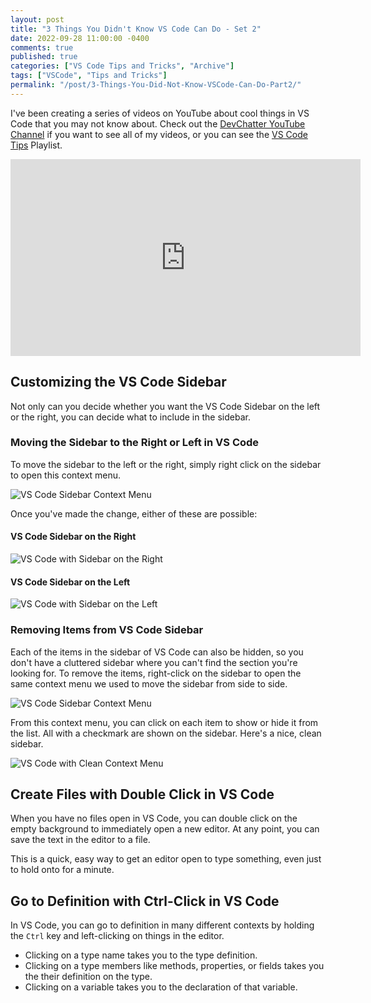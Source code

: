 ```yaml
---
layout: post
title: "3 Things You Didn't Know VS Code Can Do - Set 2"
date: 2022-09-28 11:00:00 -0400
comments: true
published: true
categories: ["VS Code Tips and Tricks", "Archive"]
tags: ["VSCode", "Tips and Tricks"]
permalink: "/post/3-Things-You-Did-Not-Know-VSCode-Can-Do-Part2/"
---
```


I've been creating a series of videos on YouTube about cool things in VS Code that you may not know about. Check out the [DevChatter YouTube Channel](https://www.youtube.com/c/devchatter) if you want to see all of my videos, or you can see the [VS Code Tips](https://youtube.com/playlist?list=PLfRLz7YT8uz36VdgSMATJj2chNtbixokI) Playlist.

<div class="video-container">
    <iframe width="560" height="315" src="https://www.youtube.com/embed/rx-RHQmL1mU" title="YouTube video player" frameborder="0" allow="accelerometer; autoplay; clipboard-write; encrypted-media; gyroscope; picture-in-picture" allowfullscreen></iframe>
</div>

## Customizing the VS Code Sidebar

Not only can you decide whether you want the VS Code Sidebar on the left or the right, you can decide what to include in the sidebar.

### Moving the Sidebar to the Right or Left in VS Code

To move the sidebar to the left or the right, simply right click on the sidebar to open this context menu.

![VS Code Sidebar Context Menu](/images/files/2022-posts/VSCodeTips/Sidebar/SidebarContextMenu.png)

Once you've made the change, either of these are possible:

#### VS Code Sidebar on the Right

![VS Code with Sidebar on the Right](/images/files/2022-posts/VSCodeTips/Sidebar/VSCode-Right.PNG)

#### VS Code Sidebar on the Left

![VS Code with Sidebar on the Left](/images/files/2022-posts/VSCodeTips/Sidebar/VSCode-Standard.PNG)

### Removing Items from VS Code Sidebar

Each of the items in the sidebar of VS Code can also be hidden, so you don't have a cluttered sidebar where you can't find the section you're looking for. To remove the items, right-click on the sidebar to open the same context menu we used to move the sidebar from side to side.

![VS Code Sidebar Context Menu](/images/files/2022-posts/VSCodeTips/Sidebar/SidebarContextMenu.png)

From this context menu, you can click on each item to show or hide it from the list. All with a checkmark are shown on the sidebar. Here's a nice, clean sidebar.

![VS Code with Clean Context Menu](/images/files/2022-posts/VSCodeTips/Sidebar/CleanSidebar.png)

## Create Files with Double Click in VS Code

When you have no files open in VS Code, you can double click on the empty background to immediately open a new editor. At any point, you can save the text in the editor to a file.

This is a quick, easy way to get an editor open to type something, even just to hold onto for a minute.

## Go to Definition with Ctrl-Click in VS Code

In VS Code, you can go to definition in many different contexts by holding the `Ctrl` key and left-clicking on things in the editor.

- Clicking on a type name takes you to the type definition.
- Clicking on a type members like methods, properties, or fields takes you the their definition on the type.
- Clicking on a variable takes you to the declaration of that variable.
